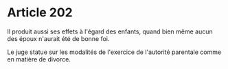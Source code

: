 # Article 202

Il produit aussi ses effets à l'égard des enfants, quand bien même aucun des époux n'aurait été de bonne foi.

Le juge statue sur les modalités de l'exercice de l'autorité parentale comme en matière de divorce.

